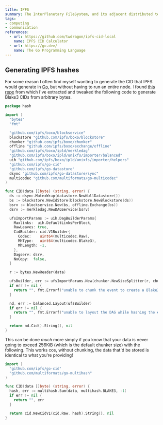 ```yaml
---
title: IPFS
summary: The InterPlanetary FileSystem, and its adjacent distributed technologies.
tags:
- computing
- communication
references:
  - url: https://github.com/twdragon/ipfs-cid-local
    name: IPFS CID Calculator
  - url: https://go.dev/
    name: The Go Programming Language
---
```


## Generating IPFS hashes

For some reason I often find myself wanting to generate the CID that IPFS would generate in [Go](https://go.dev/), but without having to run an entire node. I found [this repo](https://github.com/twdragon/ipfs-cid-local) from which I've extracted and tweaked the following code to generate Blake3 CIDs from arbitrary bytes.

```go
package hash

import (
  "bytes"
  "fmt"

  "github.com/ipfs/boxo/blockservice"
  blockstore "github.com/ipfs/boxo/blockstore"
  chunker "github.com/ipfs/boxo/chunker"
  offline "github.com/ipfs/boxo/exchange/offline"
  "github.com/ipfs/boxo/ipld/merkledag"
  "github.com/ipfs/boxo/ipld/unixfs/importer/balanced"
  uih "github.com/ipfs/boxo/ipld/unixfs/importer/helpers"
  "github.com/ipfs/go-cid"
  "github.com/ipfs/go-datastore"
  dsync "github.com/ipfs/go-datastore/sync"
  multicodec "github.com/multiformats/go-multicodec"
)

func CID(data []byte) (string, error) {
  ds := dsync.MutexWrap(datastore.NewNullDatastore())
  bs := blockstore.NewIdStore(blockstore.NewBlockstore(ds))
  bsrv := blockservice.New(bs, offline.Exchange(bs))
  dsrv := merkledag.NewDAGService(bsrv)

  ufsImportParams := uih.DagBuilderParams{
    Maxlinks:  uih.DefaultLinksPerBlock,
    RawLeaves: true,
    CidBuilder: cid.V1Builder{
      Codec:    uint64(multicodec.Raw),
      MhType:   uint64(multicodec.Blake3),
      MhLength: -1,
    },
    Dagserv: dsrv,
    NoCopy:  false,
  }

  r := bytes.NewReader(data)

  ufsBuilder, err := ufsImportParams.New(chunker.NewSizeSplitter(r, chunker.DefaultBlockSize))
  if err != nil {
    return "", fmt.Errorf("unable to chunk the event to create a Blake3 hash: %w", err)
  }

  nd, err := balanced.Layout(ufsBuilder)
  if err != nil {
    return "", fmt.Errorf("unable to layout the DAG while hashing the event: %w", err)
  }

  return nd.Cid().String(), nil
}
```

This can be done _much_ more simply if you know that your data is never going to exceed 256KiB (which is the default chunker size) with the following. This works cos, without chunking, the data that'd be stored is identical to what you're providing!

```go
import (
  "github.com/ipfs/go-cid"
  "github.com/multiformats/go-multihash"
)

func CID(data []byte) (string, error) {
  hash, err := multihash.Sum(data, multihash.BLAKE3, -1)
  if err != nil {
    return "", err
  }

  return cid.NewCidV1(cid.Raw, hash).String(), nil
}
```
